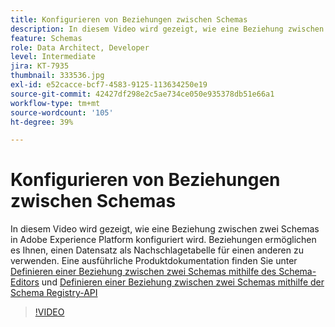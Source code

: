 ```yaml
---
title: Konfigurieren von Beziehungen zwischen Schemas
description: In diesem Video wird gezeigt, wie eine Beziehung zwischen zwei Schemas in Adobe Experience Platform konfiguriert wird. Beziehungen ermöglichen es Ihnen, einen Datensatz als Nachschlagetabelle für einen anderen zu verwenden.
feature: Schemas
role: Data Architect, Developer
level: Intermediate
jira: KT-7935
thumbnail: 333536.jpg
exl-id: e52cacce-bcf7-4583-9125-113634250e19
source-git-commit: 42427df298e2c5ae734ce050e935378db51e66a1
workflow-type: tm+mt
source-wordcount: '105'
ht-degree: 39%

---
```


# Konfigurieren von Beziehungen zwischen Schemas

In diesem Video wird gezeigt, wie eine Beziehung zwischen zwei Schemas in Adobe Experience Platform konfiguriert wird. Beziehungen ermöglichen es Ihnen, einen Datensatz als Nachschlagetabelle für einen anderen zu verwenden. Eine ausführliche Produktdokumentation finden Sie unter [Definieren einer Beziehung zwischen zwei Schemas mithilfe des Schema-Editors](https://experienceleague.adobe.com/docs/experience-platform/xdm/tutorials/relationship-ui.html?lang=de) und [Definieren einer Beziehung zwischen zwei Schemas mithilfe der Schema Registry-API](https://experienceleague.adobe.com/docs/experience-platform/xdm/tutorials/relationship-api.html)

>[!VIDEO](https://video.tv.adobe.com/v/333536?quality=12&learn=on)

